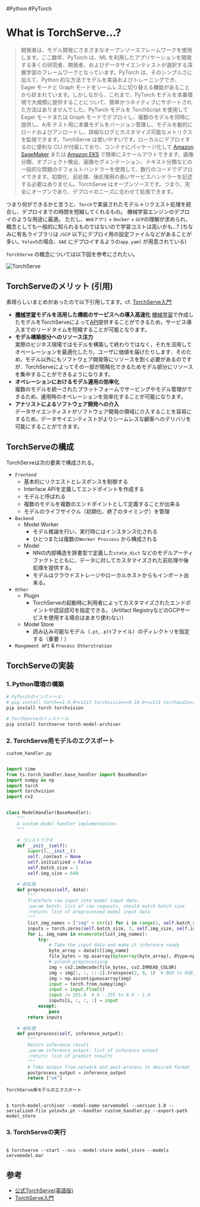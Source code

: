 #Python 
#PyTorch

# What is TorchServe...?


> 開発者は、モデル開発にさまざまなオープンソースフレームワークを使用します。ここ数年、PyTorch は、ML を利用したアプリケーションを開発する多くの研究者、開発者、およびデータサイエンティストが選択する深層学習のフレームワークとなっています。PyTorch は、そのシンプルさに加えて、Python 的な方法でモデルを実装およびトレーニングでき、Eager モードと Graph モードをシームレスに切り替える機能があることから好まれています。しかしながら、これまで、PyTorch モデルを本番環境で大規模に提供することについて、簡単かつネイティブにサポートされた方法はありませんでした。PyTorch モデルを TorchScript を使用して Eager モードまたは Graph モードでデプロイし、複数のモデルを同時に提供し、A/B テスト用に本番モデルをバージョン管理し、モデルを動的にロードおよびアンロードし、詳細なログとカスタマイズ可能なメトリクスを監視できます。TorchServe は使いやすいです。ローカルにデプロイするのに便利な CLI が付属しており、コンテナにパッケージ化して [Amazon SageMaker](https://aws.amazon.com/sagemaker/) または [Amazon EKS](https://aws.amazon.com/eks/) で簡単にスケールアウトできます。画像分類、オブジェクト検出、画像セグメンテーション、テキスト分類などの一般的な問題のデフォルトハンドラーを使用して、数行のコードでデプロイできます。初期化、前処理、後処理用の長いサービスハンドラーを記述する必要はありません。TorchServe はオープンソースです。つまり、完全にオープンであり、デプロイのニーズに合わせて拡張できます。

つまり何ができるかと言うと、`Torch`で実装されたモデル＋リクエスト処理を統合し、デプロイまでの時間を短縮してくれるもの。
機械学習エンジンのデプロイのような用途に最適。
ただし、`Webアプリ` + `Docker` + `GCP`の理解が求められ、概念としても一般的に知られるものではないので学習コストは高いかも...?
(ちなみに有名ライブラリは `/GCP` 以下にデプロイ用の設定ファイルなどがあることが多い。`Yolov5`の場合、`GAE` にデプロイするようの`app.yaml`  が用意されている)

`TorchServe` の概念については以下図を参考にされたい。

![TorchServe](https://cdn-ak.f.st-hatena.com/images/fotolife/t/takaherox/20200726/20200726152512.png)

## TorchServeのメリット (引用)

素晴らしいまとめがあったので以下引用してます。cf.  [TorchServe入門](https://takaherox.hatenablog.com/entry/2021/01/02/144216)

-   **[機械学習](http://d.hatena.ne.jp/keyword/%B5%A1%B3%A3%B3%D8%BD%AC)モデルを活用した機能のサービスへの導入高速化**
    [機械学習](http://d.hatena.ne.jp/keyword/%B5%A1%B3%A3%B3%D8%BD%AC)で作成したモデルをTorchServeによって[API](http://d.hatena.ne.jp/keyword/API)提供することができるため，サービス導入までのリードタイムを短縮することが可能となります。
-   **モデル構築部分へのリソース注力**  
    実際のビジネス現場ではモデルを構築して終わりではなく，それを活用してオペーレーションを最適化したり，ユーザに価値を届けたりします．そのため，モデル以外にもソフトウェア開発等にリソースを割く必要があるのですが．TorchServeによってその一部が簡略化できるためモデル部分にリソースを集中することができるようになります。
-   **オペレーションにおけるモデル運用の効率化**  
    複数のモデルを統一されたプラットフォームでサービングやモデル管理ができるため，運用時のオペレーションを効率化することが可能になります。
-   **アナリストによるソフトウェア開発への介入**  
    データサイエンティストがソフトウェア開発の領域に介入することを容易にするため，データサイエンティストがよりシームレスな顧客へのデリバリを可能にすることができます。

## TorchServeの構成

TorchServeは次の要素で構成される。

- `Frontend`
	- 基本的にリクエストとレスポンスを制御する
	- Interface APIを定義してエンドポイントを作成する
	- モデルと呼ばれる
	- 複数のモデルを複数のエンドポイントとして定義することが出来る
	- モデルのライフサイクル（初期化、終了のタイミング）を管理
- `Backend`
	- Model Worker
		- モデル推論を行い、実行時にはインスタンス化される
		- ひとつまたは複数の`Worker Proccess` から構成される
	- Model
		- NNの内部構造を辞書型で定義した`state_dict` などのモデルアーティファクトとともに、データに対してカスタマイズされた前処理や後処理を提供する。
		- モデルはクラウドストレージやローカルホストからもインポート出来る。
- `Other`
	- Plugin
		- TorchServeの起動時に利用者によってカスタマイズされたエンドポイントや認証認可を指定できる。（Artifact RegistryなどのGCPサービスを使用する場合はあまり使わない）
	- Model Store
		- 読み込み可能なモデル（`.pt`, `.plt`ファイル）のディレクトリを指定する（重要！）
- `Mangement API` & `Process Otherstration`

## TorchServeの実装

### 1. Python環境の構築

```python
# PyTorchのインストール: 
# pip install torch==1.9.0+cu111 torchvision==0.10.0+cu111 torchaudio==0.9.0 -f https://download.pytorch.org/whl/torch_stable.html
pip install torch torchvision 

# TorchServeのインストール
pip install torchserve torch-model-archiver
```

### 2. TorchServe用モデルのエクスポート
`custom_handler.py`
```python

import time
from ts.torch_handler.base_handler import BaseHandler
import numpy as np
import torch
import torchvision
import cv2


class ModelHandler(BaseHandler):
    """
    A custom model handler implementation.
    """

	# コンストラクタ
    def __init__(self):
        super().__init__()
        self._context = None
        self.initialized = False
        self.batch_size = 1
        self.img_size = 640

	# 前処理
    def preprocess(self, data):
        """
        Transform raw input into model input data.
        :param batch: list of raw requests, should match batch size
        :return: list of preprocessed model input data
        """
        list_img_names = ["img" + str(i) for i in range(1, self.batch_size + 1)]
        inputs = torch.zeros(self.batch_size, 3, self.img_size, self.img_size)
        for i, img_name in enumerate(list_img_names):
            try:
                # Take the input data and make it inference ready
                byte_array = data[0][img_name]
                file_bytes = np.asarray(bytearray(byte_array), dtype=np.uint8)
                # yolov5 preprocessing
                img = cv2.imdecode(file_bytes, cv2.IMREAD_COLOR)
                img = img[:, :, ::-1].transpose(2, 0, 1)  # BGR to RGB, to 3x416x416
                img = np.ascontiguousarray(img)
                input = torch.from_numpy(img)
                input = input.float()
                input /= 255.0  # 0 - 255 to 0.0 - 1.0
                inputs[i, :, :, :] = input
            except:
                pass
        return inputs
	
	# 後処理
    def postprocess(self, inference_output):
        """
        Return inference result.
        :param inference_output: list of inference output
        :return: list of predict results
        """
        # Take output from network and post-process to desired format
        postprocess_output = inference_output
        return ["ok"]


```

`TorchServe用モデルのエクスポート`
```shell

$ torch-model-archiver --model-name servemodel --version 1.0 --serialized-file yolov5x.pt --handler custom_handler.py --export-path model_store

```

### 3. TorchServeの実行

```shell

$ torchserve --start --ncs --model-store model_store --models servemodel.mar

```



## 参考

- [公式TorchServe(英語版)](https://pytorch.org/serve/)
- [TorchServe入門](https://takaherox.hatenablog.com/entry/2021/01/02/144216)
